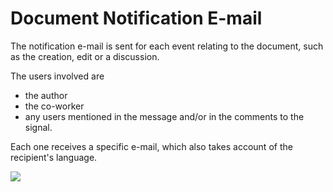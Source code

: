# Document Notification E-mail

The notification e-mail is sent for each event relating to the document, such as the creation, edit or a discussion.

The users involved are

* the author
* the co-worker
* any users mentioned in the message and/or in the comments to the signal.

Each one receives a specific e-mail, which also takes account of the recipient's language.



![](https://dac-docs.s3-us-west-1.amazonaws.com/1.MatildaJakeJalapeno/12.Document/12.png)



